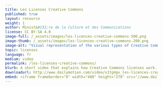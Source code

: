 ```yaml
---
title: Les Licenses Creative Commons
published: true
layout: resource
weight: 1
author: Minist&#232;re de la Culture et des Communications
license: CC BY-SA 4.0
image-full: /_assets/images/les-licences-creative-commons-500.png
image-thumb: /_assets/images/les-licences-creative-commons-200.png
image-alt: "Visual representation of the various types of Creative Commons licenses."
topic: licenses
language: fr
medium: video
permalink: /les-licenses-creative-commons/
blurb: A short video that explains how Creative Commons licenses work.
downloadurl: http://www.dailymotion.com/video/x1tg4gv_les-licences-creative-commons_webcam
embed: <iframe frameborder="0" width="480" height="270" src="//www.dailymotion.com/embed/video/x1tg4gv" allowfullscreen></iframe><br /><a href="http://www.dailymotion.com/video/x1tg4gv_les-licences-creative-commons_webcam" target="_blank">Les licences Creative Commons</a> <i>by <a href="http://www.dailymotion.com/culture-gouv" target="_blank">culture-gouv</a></i>
---
```

